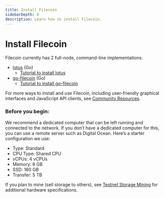 ```yaml
---
title: Install Filecoin
sidebarDepth: 0
description: Learn how to install Filecoin.
---
```


# Install Filecoin

Filecoin currently has 2 full-node, command-line implementations:

- [lotus](https://github.com/filecoin-project/lotus) (Go) 
  - [Tutorial to install lotus](https://docs.lotu.sh/)
- [go-filecoin](https://github.com/filecoin-project/go-filecoin) (Go) 
  - [Tutorial to install go-filecoin](https://docs.filecoin.io/go-filecoin-tutorial/Home.html)

For more ways to install and use Filecoin, including user-friendly graphical interfaces and JavaScript API clients, see [Community Resources](https://github.com/filecoin-project/docs/wiki#community-resources).

### Before you begin:

We recommend a dedicated computer that can be left running and connected to the network. If you don’t have a dedicated computer for this, you can use a remote server such as Digital Ocean. Here’s a starter configuration we use:

- Type: Standard
- CPU Type: Shared CPU
- vCPUs: 4 vCPUs
- Memory: 8 GB
- SSD: 160 GB
- Transfer: 5 TB

If you plan to mine (sell storage to others), see [Testnet Storage Mining](https://filecoin.io/blog/filecoin-testnet-mining/) for additional hardware specifications.
